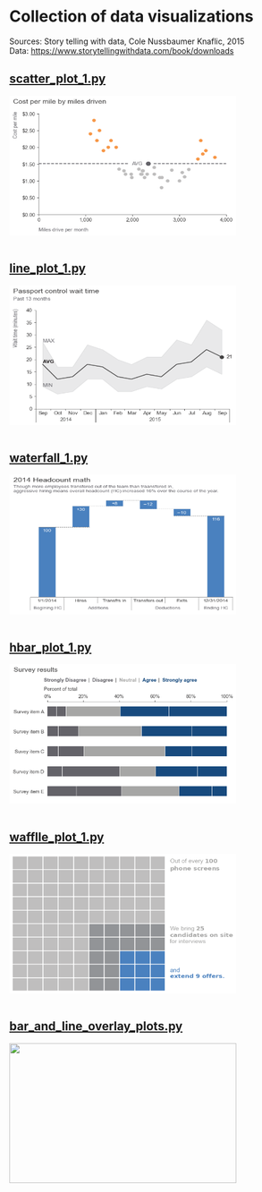 # Collection of data visualizations

Sources: Story telling with data, Cole Nussbaumer Knaflic, 2015  
Data: https://www.storytellingwithdata.com/book/downloads

## [scatter_plot_1.py](https://github.com/vaidasbog/data-viz/blob/main/code/scatter_plot_1.py)

<a href="url"><img src="https://github.com/vaidasbog/data-viz/blob/main/plots/scatter_plot_1.png" align="center" height="250" width="406.25" ></a><br/><br/>

## [line_plot_1.py](https://github.com/vaidasbog/data-viz/blob/main/code/line_plot_1.py)

<a href="url"><img src="https://github.com/vaidasbog/data-viz/blob/main/plots/line_plot_1.png" align="center" height="250" width="406.25" ></a><br/><br/>

## [waterfall_1.py](https://github.com/vaidasbog/data-viz/blob/main/code/waterfall_1.py)

<a href="url"><img src="https://github.com/vaidasbog/data-viz/blob/main/plots/waterfall_1.png" align="center" height="250" width="406.25" ></a><br/><br/>

## [hbar_plot_1.py](https://github.com/vaidasbog/data-viz/blob/main/code/hbar_plot_1.py)

<a href="url"><img src="https://github.com/vaidasbog/data-viz/blob/main/plots/hbar_plot_1.png" align="center" height="250" width="406.25" ></a><br/><br/>

## [wafflle_plot_1.py](https://github.com/vaidasbog/data-viz/blob/main/code/waffle_plot_1.py)

<a href="url"><img src="https://github.com/vaidasbog/data-viz/blob/main/plots/waffle_plot_1.png" align="center" height="250" width="406.25" ></a><br/><br/>

## [bar_and_line_overlay_plots.py](https://github.com/vaidasbog/data-viz/blob/main/code/bar_and_line_overlay_plots.py)

<a href="url"><img src="https://github.com/vaidasbog/data-viz/blob/main/plots/bar_and_line_overlay_plots.png" align="center" height="250" width="406.25" ></a><br/><br/>
